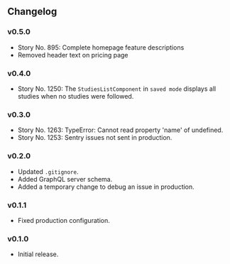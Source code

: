 ## Changelog

### v0.5.0

- Story No. 895: Complete homepage feature descriptions
- Removed header text on pricing page

### v0.4.0

- Story No. 1250: The `StudiesListComponent` in `saved mode` displays all studies when no studies were followed.

### v0.3.0

- Story No. 1263: TypeError: Cannot read property 'name' of undefined.
- Story No. 1253: Sentry issues not sent in production.

### v0.2.0

- Updated `.gitignore`.
- Added GraphQL server schema.
- Added a temporary change to debug an issue in production.

### v0.1.1

- Fixed production configuration.

### v0.1.0

- Initial release.
